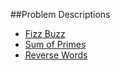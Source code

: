 ##Problem Descriptions

* [Fizz Buzz](https://www.codeeval.com/open_challenges/1/)
* [Sum of Primes](https://www.codeeval.com/open_challenges/4/)
* [Reverse Words](https://www.codeeval.com/open_challenges/8/)
